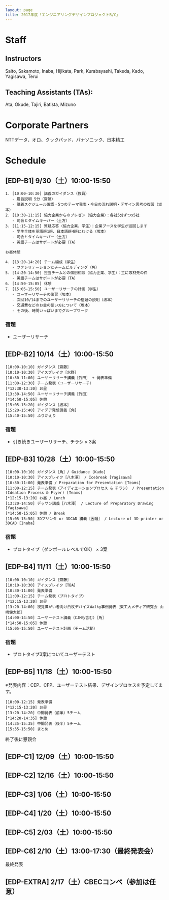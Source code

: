 ```yaml
---
layout: page
title: 2017年度「エンジニアリングデザインプロジェクトB/C」
---
```


# Staff

## Instructors

Saito, Sakamoto, Inaba, Hijikata, Park, Kurabayashi, Takeda, Kado, Yagisawa, Terui

## Teaching Assistants (TAs):

Ata, Okude, Tajiri, Batista, Mizuno

# Corporate Partners

NTTデータ、オロ、クックパッド、パナソニック、日本精工

# Schedule

## [EDP-B1] 9/30（土）10:00-15:50

```
1. [10:00-10:30] 講義のガイダンス（教員）
   - 趣旨説明 5分（齋藤）
   - 講義スケジュール確認・5つのテーマ発表・今日の流れ説明・デザイン思考の復習（坂本）
2. [10:30-11:15] 協力企業からのプレゼン（協力企業）：各社5分ずつx5社
   - 司会とタイムキーパー（土方）
3. [11:15-12:15] 質疑応答（協力企業、学生）：企業ブースを学生が巡回します
   - 学生全体を英語班1班、日本語班4班にわける（坂本）
   - 司会とタイムキーパー（土方）
   - 英語チームはサポートが必要（TA）

お昼休憩

4. [13:20-14:20] チーム編成（学生）
   - ファシリテーションとチームビルディング（角）
5. [14:20-14:50] 担当チームとの個別相談（協力企業、学生）：主に取材先の件
   - 英語チームはサポートが必要（TA）
6. [14:50-15:05] 休憩
7. [15:05-15:50] ユーザーリサーチの計画（学生）
   - ユーザーリサーチの復習（坂本）
   - 次回10/14までのユーザーリサーチの宿題の説明（坂本）
   - 交通費などのお金の使い方について（坂本）
   - その後、時間いっぱいまでグループワーク
```

### 宿題

- ユーザーリサーチ

## [EDP-B2] 10/14（土）10:00-15:50

<!-- 予定
 !-- 
 !-- ```
 !-- [10:00-10:10] ガイダンス［齋藤］
 !-- [10:10-10:30] アイスブレイク［水野］
 !-- [10:30-11:00] ユーザーリサーチ講義［竹田］ + 発表準備
 !-- [11:00-12:15] チーム発表（ユーザーリサーチ）
 !-- [*12:15-13:20] お昼
 !-- [13:20-14:40] ユーザーリサーチ講義［竹田］
 !-- [14:40-14:50] ガイダンス［坂本］
 !-- [*14:50-15:05] 休憩
 !-- [15:05-15:50] アイデア発想講義［角］ + チラシ制作
 !-- ``` -->

```
[10:00-10:10] ガイダンス［齋藤］
[10:10-10:30] アイスブレイク［水野］
[10:30-11:00] ユーザーリサーチ講義［竹田］ + 発表準備
[11:00-12:30] チーム発表（ユーザーリサーチ）
[*12:30-13:30] お昼
[13:30-14:50] ユーザーリサーチ講義［竹田］
[*14:50-15:05] 休憩
[15:05-15:20] ガイダンス［坂本］
[15:20-15:40] アイデア発想講義［角］
[15:40-15:50] ふりかえり
```


### 宿題

- 引き続きユーザーリサーチ、チラシ × 3案

## [EDP-B3] 10/28（土）10:00-15:50

```
[10:00-10:10] ガイダンス［角］/ Guidance [Kado]
[10:10-10:30] アイスブレイク［八木澤］ / Icebreak [Yagisawa]
[10:30-11:00] 発表準備 / Preparation for Presentation [Teams]
[11:00-12:15] チーム発表（アイディエーションプロセス & チラシ） / Presentation (Ideation Process & Flyer) [Teams]
[*12:15-13:20] お昼 / Lunch
[13:20-14:50] デッサン講義［八木澤］ / Lecture of Preparatory Drawing [Yagisawa]
[*14:50-15:05] 休憩 / Break
[15:05-15:50] 3Dプリンタ or 3DCAD 講義［因幡］ / Lecture of 3D printer or 3DCAD [Inaba]
```

### 宿題

- プロトタイプ（ダンボールレベルでOK） × 3案


## [EDP-B4] 11/11（土）10:00-15:50

```
[10:00-10:10] ガイダンス［齋藤］
[10:10-10:30] アイスブレイク［TBA］
[10:30-11:00] 発表準備
[11:00-12:15] チーム発表（プロトタイプ）
[*12:15-13:20] お昼
[13:20-14:00] 視覚障がい者向け白杖デバイスWalky事例発表［東工大メディア研究会 山崎健太郎］
[14:00-14:50] ユーザーテスト講義（CJMも含む）［角］
[*14:50-15:05] 休憩
[15:05-15:50] ユーザーテスト計画（チーム活動）
```

### 宿題

- プロトタイプ3案についてユーザーテスト


## [EDP-B5] 11/18（土）10:00-15:50

※発表内容：CEP、CFP、ユーザーテスト結果、デザインプロセスを予定してます。

```
[10:00-12:15] 発表準備
[*12:15-13:20] お昼
[13:20-14:20] 中間発表（前半）5チーム
[*14:20-14:35] 休憩
[14:35-15:35] 中間発表（後半）5チーム
[15:35-15:50] まとめ
```

終了後に懇親会


## [EDP-C1] 12/09（土）10:00-15:50

## [EDP-C2] 12/16（土）10:00-15:50

## [EDP-C3] 1/06（土）10:00-15:50

## [EDP-C4] 1/20（土）10:00-15:50

## [EDP-C5] 2/03（土）10:00-15:50

## [EDP-C6] 2/10（土）13:00-17:30（最終発表会）

最終発表

## [EDP-EXTRA] 2/17（土）CBECコンペ（参加は任意）
